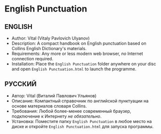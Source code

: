 # English Punctuation
## ENGLISH
* Author: Vital (Vitaly Pavlovich Ulyanov)
* Description: A compact handbook on English punctuation based on Collins English Dictionary's materials.
* Requirements: Any more or less modern web browser, *no* Internet connection required.
* Installation: Place the `English Punctuation` folder anywhere on your disc and open `English Punctuation.html` to launch the programme.

## РУССКИЙ
* Автор: Vital (Виталий Павлович Ульянов)
* Описание: Компактный справочник по английской пунктуации на основе материалов словаря Collins.
* Требования: Любой более-менее современный браузер, подключение к Интернету *не обязательно*.
* Установка: Поместите папку `English Punctuation` в любое место на диске и откройте `English Punctuation.html` для запуска программы.